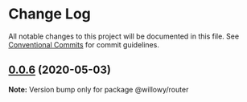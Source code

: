 # Change Log

All notable changes to this project will be documented in this file.
See [Conventional Commits](https://conventionalcommits.org) for commit guidelines.

## [0.0.6](https://github.com/thattomperson/willowy/compare/v0.0.5...v0.0.6) (2020-05-03)

**Note:** Version bump only for package @willowy/router
